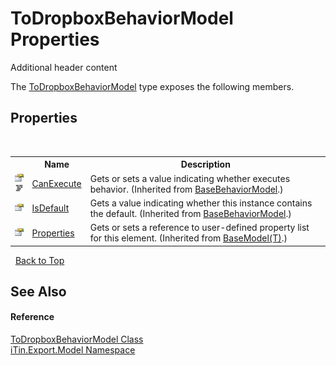 # ToDropboxBehaviorModel Properties
Additional header content 

The <a href="T_iTin_Export_Model_ToDropboxBehaviorModel">ToDropboxBehaviorModel</a> type exposes the following members.


## Properties
&nbsp;<table><tr><th></th><th>Name</th><th>Description</th></tr><tr><td>![Public property](media/pubproperty.gif "Public property")![Code example](media/CodeExample.png "Code example")</td><td><a href="P_iTin_Export_Model_BaseBehaviorModel_CanExecute">CanExecute</a></td><td>
Gets or sets a value indicating whether executes behavior.
 (Inherited from <a href="T_iTin_Export_Model_BaseBehaviorModel">BaseBehaviorModel</a>.)</td></tr><tr><td>![Public property](media/pubproperty.gif "Public property")</td><td><a href="P_iTin_Export_Model_BaseBehaviorModel_IsDefault">IsDefault</a></td><td>
Gets a value indicating whether this instance contains the default.
 (Inherited from <a href="T_iTin_Export_Model_BaseBehaviorModel">BaseBehaviorModel</a>.)</td></tr><tr><td>![Public property](media/pubproperty.gif "Public property")</td><td><a href="P_iTin_Export_Model_BaseModel_1_Properties">Properties</a></td><td>
Gets or sets a reference to user-defined property list for this element.
 (Inherited from <a href="T_iTin_Export_Model_BaseModel_1">BaseModel(T)</a>.)</td></tr></table>&nbsp;
<a href="#todropboxbehaviormodel-properties">Back to Top</a>

## See Also


#### Reference
<a href="T_iTin_Export_Model_ToDropboxBehaviorModel">ToDropboxBehaviorModel Class</a><br /><a href="N_iTin_Export_Model">iTin.Export.Model Namespace</a><br />